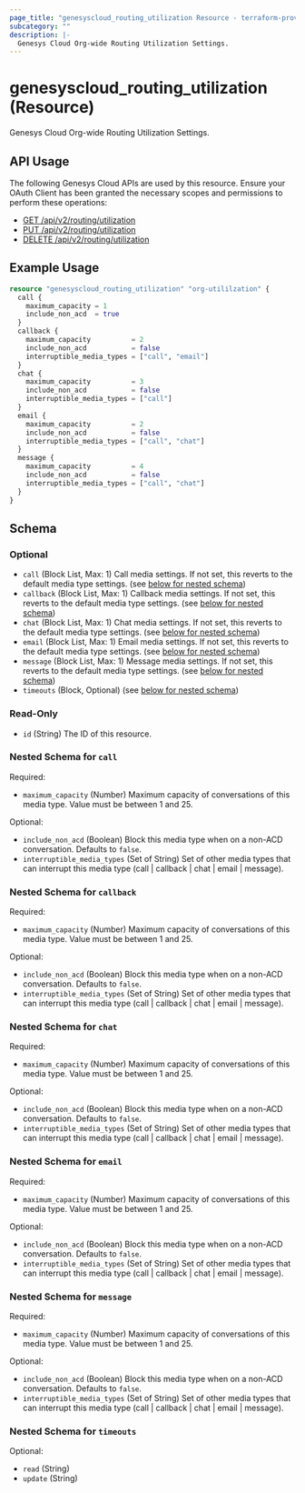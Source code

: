 ```yaml
---
page_title: "genesyscloud_routing_utilization Resource - terraform-provider-genesyscloud"
subcategory: ""
description: |-
  Genesys Cloud Org-wide Routing Utilization Settings.
---
```

# genesyscloud_routing_utilization (Resource)

Genesys Cloud Org-wide Routing Utilization Settings.

## API Usage
The following Genesys Cloud APIs are used by this resource. Ensure your OAuth Client has been granted the necessary scopes and permissions to perform these operations:

* [GET /api/v2/routing/utilization](https://developer.mypurecloud.com/api/rest/v2/routing/#get-api-v2-routing-utilization)
* [PUT /api/v2/routing/utilization](https://developer.mypurecloud.com/api/rest/v2/routing/#put-api-v2-routing-utilization)
* [DELETE /api/v2/routing/utilization](https://developer.mypurecloud.com/api/rest/v2/routing/#delete-api-v2-routing-utilization)

## Example Usage

```terraform
resource "genesyscloud_routing_utilization" "org-utililzation" {
  call {
    maximum_capacity = 1
    include_non_acd  = true
  }
  callback {
    maximum_capacity          = 2
    include_non_acd           = false
    interruptible_media_types = ["call", "email"]
  }
  chat {
    maximum_capacity          = 3
    include_non_acd           = false
    interruptible_media_types = ["call"]
  }
  email {
    maximum_capacity          = 2
    include_non_acd           = false
    interruptible_media_types = ["call", "chat"]
  }
  message {
    maximum_capacity          = 4
    include_non_acd           = false
    interruptible_media_types = ["call", "chat"]
  }
}
```

<!-- schema generated by tfplugindocs -->
## Schema

### Optional

- `call` (Block List, Max: 1) Call media settings. If not set, this reverts to the default media type settings. (see [below for nested schema](#nestedblock--call))
- `callback` (Block List, Max: 1) Callback media settings. If not set, this reverts to the default media type settings. (see [below for nested schema](#nestedblock--callback))
- `chat` (Block List, Max: 1) Chat media settings. If not set, this reverts to the default media type settings. (see [below for nested schema](#nestedblock--chat))
- `email` (Block List, Max: 1) Email media settings. If not set, this reverts to the default media type settings. (see [below for nested schema](#nestedblock--email))
- `message` (Block List, Max: 1) Message media settings. If not set, this reverts to the default media type settings. (see [below for nested schema](#nestedblock--message))
- `timeouts` (Block, Optional) (see [below for nested schema](#nestedblock--timeouts))

### Read-Only

- `id` (String) The ID of this resource.

<a id="nestedblock--call"></a>
### Nested Schema for `call`

Required:

- `maximum_capacity` (Number) Maximum capacity of conversations of this media type. Value must be between 1 and 25.

Optional:

- `include_non_acd` (Boolean) Block this media type when on a non-ACD conversation. Defaults to `false`.
- `interruptible_media_types` (Set of String) Set of other media types that can interrupt this media type (call | callback | chat | email | message).


<a id="nestedblock--callback"></a>
### Nested Schema for `callback`

Required:

- `maximum_capacity` (Number) Maximum capacity of conversations of this media type. Value must be between 1 and 25.

Optional:

- `include_non_acd` (Boolean) Block this media type when on a non-ACD conversation. Defaults to `false`.
- `interruptible_media_types` (Set of String) Set of other media types that can interrupt this media type (call | callback | chat | email | message).


<a id="nestedblock--chat"></a>
### Nested Schema for `chat`

Required:

- `maximum_capacity` (Number) Maximum capacity of conversations of this media type. Value must be between 1 and 25.

Optional:

- `include_non_acd` (Boolean) Block this media type when on a non-ACD conversation. Defaults to `false`.
- `interruptible_media_types` (Set of String) Set of other media types that can interrupt this media type (call | callback | chat | email | message).


<a id="nestedblock--email"></a>
### Nested Schema for `email`

Required:

- `maximum_capacity` (Number) Maximum capacity of conversations of this media type. Value must be between 1 and 25.

Optional:

- `include_non_acd` (Boolean) Block this media type when on a non-ACD conversation. Defaults to `false`.
- `interruptible_media_types` (Set of String) Set of other media types that can interrupt this media type (call | callback | chat | email | message).


<a id="nestedblock--message"></a>
### Nested Schema for `message`

Required:

- `maximum_capacity` (Number) Maximum capacity of conversations of this media type. Value must be between 1 and 25.

Optional:

- `include_non_acd` (Boolean) Block this media type when on a non-ACD conversation. Defaults to `false`.
- `interruptible_media_types` (Set of String) Set of other media types that can interrupt this media type (call | callback | chat | email | message).


<a id="nestedblock--timeouts"></a>
### Nested Schema for `timeouts`

Optional:

- `read` (String)
- `update` (String)

